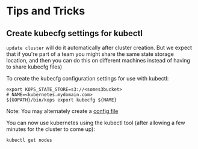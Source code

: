 # Tips and Tricks

## Create kubecfg settings for kubectl

`update cluster` will do it automatically after cluster creation.
But we expect that if you're part of a team you might share the same state storage location, and then you can do
this on different machines instead of having to share kubecfg files)

To create the kubecfg configuration settings for use with kubectl:

```
export KOPS_STATE_STORE=s3://<somes3bucket>
# NAME=<kubernetes.mydomain.com>
${GOPATH}/bin/kops export kubecfg ${NAME}
```

Note: You may alternately create a [config file](config_file.md)

You can now use kubernetes using the kubectl tool (after allowing a few minutes for the cluster to come up):

```kubectl get nodes```
